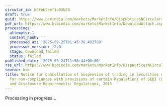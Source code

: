 ```yaml
---
circular_id: b6feb5eef1c83b20
draft: true
guid: https://www.bseindia.com/markets/MarketInfo/DispNoticesNCirculars.aspx?Noticeid={2C13216F-B9FC-466B-BE15-E96ACBFA1ADA}&noticeno=20250924-19&dt=09/24/2025&icount=19&totcount=75&flag=0
pdf_url: https://www.bseindia.com/markets/MarketInfo/DownloadAttach.aspx?id=20250924-19&attachedId=
processing:
  attempts: 1
  content_hash: ''
  processed_at: '2025-09-25T01:45:36.402799'
  processor_version: '2.0'
  stage: download_failed
  status: failed
published_date: '2025-09-24T11:58:44+00:00'
rss_url: https://www.bseindia.com/markets/MarketInfo/DispNoticesNCirculars.aspx?Noticeid={2C13216F-B9FC-466B-BE15-E96ACBFA1ADA}&noticeno=20250924-19&dt=09/24/2025&icount=19&totcount=75&flag=0
source: bse
title: Notice for Cancellation of Suspension of trading in securities of companies
  for non-compliances with provisions of certain Regulations of SEBI (Listing Obligations
  and Disclosure Requirements) Regulations, 2015
---
```


Processing in progress...